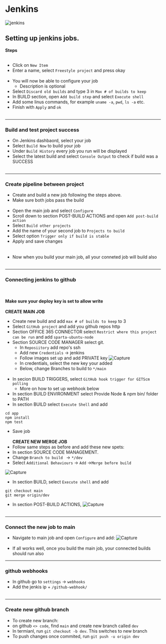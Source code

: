 # Jenkins


![jenkins](https://user-images.githubusercontent.com/86292184/127503485-703d0f5f-1705-40fb-b4f5-94f4a77566a8.png)



## Setting up jenkins jobs.
**Steps**
<br> </br>
- Click on `New Item`
- Enter a name, select `Freestyle project` and press okay
<br> </br>
- You will now be able to configure your job
	- Description is optional
- Select `Discard old builds` and type 3 in `Max # of builds to keep `
- In BUILD section, open `Add build step` and select `Execute shell`
- Add some linus commands, for example `uname -a`, `pwd`, `ls -a` etc.
- Finish with `Apply` and `ok`
<br> </br>
- -----------------------------------
### Build and test project success

- On Jenkins dashbaord, select your job
- Select `Build Now` to build your job
- Under `Build History` every job you run will be displayed
- Select the latest build and select `Console Output` to check if build was  a 	SUCCESS
<br> </br>
- -----------------------------------
### Create pipeline between project

- Create and build a new job following the steps above.
- Make sure both jobs pass the build
<br> </br>
- Open the main job and select `Configure` 
- Scroll down to section POST-BUILD ACTIONS and open `Add post-build action`
- Select `Build other projects` 
- Add the name of your second job to `Projects to build`
- Select option `Trigger only if build is stable`
- Apply and save changes	
<br> </br>
- Now when you build your main job, all your conneted job will build also
<br> </br>
- ---------------------------------------
### Connecting jenkins to github
<br> </br>
**Make sure your deploy key is set to allow write**
<br> </br>
**CREATE MAIN JOB**
- Create new build and add `max # of builds to keep` to 3
- Select `GitHub project` and add you github repos http
- Section OFFICE 365 CONNECTOR select `Restrict where this project can be run` and add `sparta-ubuntu-node`
- Section SOURCE CODE MANAGER select git.
	- In `Reposiitory` add repo's ssh
	- Add new `Credentials` -> jenkins
	- Follow images set up and add PRIVATE key 
	![Capture](https://user-images.githubusercontent.com/86292184/127504677-f359fa10-0542-4967-a925-fac5dd26db6d.PNG)
	- In credentials, select the new key your added
	- Below, change Branches to build to `*/main`
<br> </br>
- In secion BUILD TRIGGERS, select `GitHub hook trigger for GITScm polling`
	- More on how to set up webhook below
- In section BUILD ENVIRONMENT select Provide Node & npm bin/ folder to PATH
- In section BUILD select `Execute Shell` and add 
```
cd app
npm install
npm test
```
- Save job
<br></br>
**CREATE NEW MERGE JOB**
- Follow same steps as before and add these new spets:
- In section SOURCE CODE MANAGEMENT.
- Change `Branch to build ` -> `*/dev`
- Select `Additional Behaviours` -> `Add` ->`Merge before build`

![Capture](https://user-images.githubusercontent.com/86292184/127513035-4e33c732-73ee-4738-9269-073a512fcae4.PNG)

- In section BUILD, select `Execute shell` and add 
```
git checkout main
git merge origin/dev
```
- In section POST-BUILD ACTIONS, 
![Capture](https://user-images.githubusercontent.com/86292184/127514664-57e708f3-bcfd-425b-8363-8c25a70bd979.PNG)
<br> </br>
- ------------------------------------
### Connect the new job to main
- Navigate to main job and open `Configure` and add:
![Capture](https://user-images.githubusercontent.com/86292184/127515968-62d26b0c-1bef-4427-8eed-7ae5876ecd03.PNG)
<br> </br>
- If all works well, once you build the main job, your connected builds should run also
- -------------------------------------
### github webhooks
- In github go to `settings` -> `webhooks`
- Add the jenkis ip + `/github-webhook/`
<br> </br>
- -----------------------------
### Create new github branch
- To create new branch:
-  on github `<> code`, find `main` and create new branch called `dev` 
- In termianl, run `git checkout -b dev`. This switches to new branch
- To push changes once commited, run `git push -u origin dev`
<br> </br>
